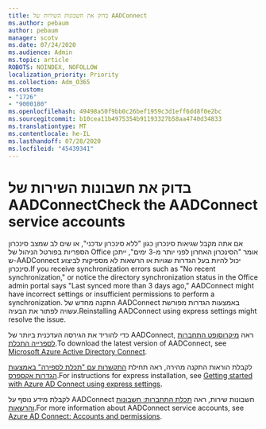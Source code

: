 ```yaml
---
title: בדוק את חשבונות השירות של AADConnect
ms.author: pebaum
author: pebaum
manager: scotv
ms.date: 07/24/2020
ms.audience: Admin
ms.topic: article
ROBOTS: NOINDEX, NOFOLLOW
localization_priority: Priority
ms.collection: Adm_O365
ms.custom:
- "1726"
- "9000180"
ms.openlocfilehash: 49498a50f9bb0c26bef1959c3d1eff6dd8f0e2bc
ms.sourcegitcommit: b10cea11b4975354b91193327b58aa4740d34833
ms.translationtype: MT
ms.contentlocale: he-IL
ms.lasthandoff: 07/28/2020
ms.locfileid: "45439341"
---
```

# <a name="check-the-aadconnect-service-accounts"></a><span data-ttu-id="c05ed-102">בדוק את חשבונות השירות של AADConnect</span><span class="sxs-lookup"><span data-stu-id="c05ed-102">Check the AADConnect service accounts</span></span>

<span data-ttu-id="c05ed-103">אם אתה מקבל שגיאות סינכרון כגון "ללא סינכרון עדכני", או שים לב שמצב סינכרון הספריות בפורטל הניהול של Office אומר "הסינכרון האחרון לפני יותר מ-3 ימים", ייתכן ש-AADConnect יכול להיות בעל הגדרות שגויות או הרשאות לא מספיקות לביצוע סינכרון.</span><span class="sxs-lookup"><span data-stu-id="c05ed-103">If you receive synchronization errors such as "No recent synchronization," or notice the directory synchronization status in the Office admin portal says "Last synced more than 3 days ago," AADConnect might have incorrect settings or insufficient permissions to perform a synchronization.</span></span> <span data-ttu-id="c05ed-104">התקנה מחדש של AADConnect באמצעות הגדרות מפורשת עשויה לפתור את הבעיה.</span><span class="sxs-lookup"><span data-stu-id="c05ed-104">Reinstalling AADConnect using express settings might resolve the issue.</span></span>

<span data-ttu-id="c05ed-105">כדי להוריד את הגירסה העדכנית ביותר של AADConnect, ראה [מיקרוסופט התחברות לספרייה התכלת](https://go.microsoft.com/fwlink/?LinkId=615771).</span><span class="sxs-lookup"><span data-stu-id="c05ed-105">To download the latest version of AADConnect, see [Microsoft Azure Active Directory Connect](https://go.microsoft.com/fwlink/?LinkId=615771).</span></span>

<span data-ttu-id="c05ed-106">לקבלת הוראות התקנה מהירה, ראה תחילת [התקשרות עם "תכלת לספירה" באמצעות הגדרות אקספרס](https://docs.microsoft.com/azure/active-directory/hybrid/how-to-connect-install-express).</span><span class="sxs-lookup"><span data-stu-id="c05ed-106">For instructions for express installation, see [Getting started with Azure AD Connect using express settings](https://docs.microsoft.com/azure/active-directory/hybrid/how-to-connect-install-express).</span></span>

<span data-ttu-id="c05ed-107">לקבלת מידע נוסף על AADConnect חשבונות שירות, ראה [תכלת התחברות: חשבונות והרשאות](https://docs.microsoft.com/azure/active-directory/hybrid/reference-connect-accounts-permissions).</span><span class="sxs-lookup"><span data-stu-id="c05ed-107">For more information about AADConnect service accounts, see [Azure AD Connect: Accounts and permissions](https://docs.microsoft.com/azure/active-directory/hybrid/reference-connect-accounts-permissions).</span></span>